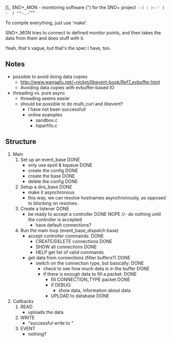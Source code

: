    _[_]_  SNO+_MON - monitoring software
    (")             for the SNO+ project
`--( : )--'
  (  :  )
""`-...-'"" 

To compile everything, just use 'make'.

SNO+_MON tries to connect to defined monitor points, and
then takes the data from them and does stuff with it.

Yeah, that's vague, but that's the spec I have, too.

## Notes ##
- possible to avoid doing data copies
    - http://www.wangafu.net/~nickm/libevent-book/Ref7_evbuffer.html
    - Avoiding data copies with evbuffer-based IO
- threading vs. pure async
	- threading seems easier
	- should be possible to do multi_curl and libevent?
		- I have not been successfull
		- online examples
			- sandbox.c
			- hiperfifo.c

## Structure ##
1. Main
    1. Set up an event_base DONE
        - only use epoll & kqueue DONE
        - create the config DONE
        - create the base DONE
        - delete the config DONE
    2. Setup a dns_base DONE
        - make it asynchronous
        - this way, we can resolve hostnames asynchronously,
          as opposed to blocking on resolves.
    2. Create a listener DONE
        - be ready to accept a controller DONE
        NOPE //- do nothing until the controller is accepted
			- have default connections?
    3. Run the main loop (event_base_dispatch base)
        - accept controller commands: DONE
            - CREATE/DELETE connections DONE
            - SHOW          all connections DONE
			- HELP			get list of valid commands
        - get data from connections (filter buffers?) DONE
            - switch on the connection type, but basically: DONE
                - check to see how much data is in the buffer DONE
                - if there is enough data to fill a packet: DONE
                    - fill CONNECTION_TYPE packet DONE
                    - if DEBUG:
                        - show data, information about data
                    - UPLOAD to database DONE
2. Callbacks
    1. READ
        - uploads the data
    2. WRITE
        - "successful write to <place>"
    3. EVENT
        - nothing?

